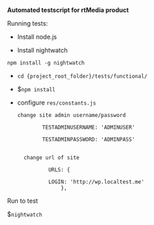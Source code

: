 
**Automated testscript for rtMedia product**

Running tests:

* Install node.js

* Install nightwatch

`npm install -g nightwatch`

* `cd {project_root_folder}/tests/functional/`

* $```npm install```

* configure `res/constants.js`

    `change site admin username/password`

			  TESTADMINUSERNAME: 'ADMINUSER'

    	      TESTADMINPASSWORD: 'ADMINPASS'


		change url of site

				URLS: {

        		LOGIN: 'http://wp.localtest.me'
   					},



 Run to test

 $```nightwatch```
